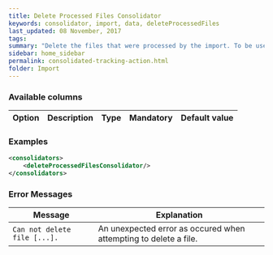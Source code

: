 ```yaml
---
title: Delete Processed Files Consolidator
keywords: consolidator, import, data, deleteProcessedFiles
last_updated: 08 November, 2017
tags:
summary: "Delete the files that were processed by the import. To be used with caution."
sidebar: home_sidebar
permalink: consolidated-tracking-action.html
folder: Import
---
```



### Available columns

Option | Description | Type | Mandatory | Default value
--- | --- | --- | --- | ---



### Examples

```xml 
<consolidators>
	<deleteProcessedFilesConsolidator/>
</consolidators>
```

### Error Messages

Message | Explanation
---- | ----
`Can not delete file [...].` |	An unexpected error as occured when attempting to delete a file.